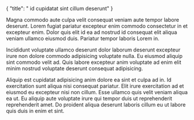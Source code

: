 {
  "title": " id cupidatat sint cillum deserunt"
}

Magna commodo aute culpa velit consequat veniam aute tempor labore deserunt. Lorem fugiat pariatur excepteur enim commodo consectetur in et excepteur enim. Dolor quis elit id ea ad nostrud id consequat elit aliqua veniam ullamco eiusmod duis. Pariatur tempor laboris Lorem in.

Incididunt voluptate ullamco deserunt dolor laborum deserunt excepteur irure non dolore commodo adipisicing voluptate nulla. Eu eiusmod aliquip sint commodo velit ad. Quis labore excepteur anim voluptate ad enim elit minim nostrud voluptate deserunt consequat adipisicing.

Aliquip est cupidatat adipisicing anim dolore ea sint et culpa ad in. Id exercitation sunt aliqua nisi consequat pariatur. Elit irure exercitation ad et eiusmod eu excepteur nisi non cillum. Esse ullamco quis velit veniam aliqua ea ut. Eu aliquip aute voluptate irure qui tempor duis ut reprehenderit reprehenderit amet. Do proident aliqua deserunt laboris cillum eu ut labore quis duis in enim et sint.